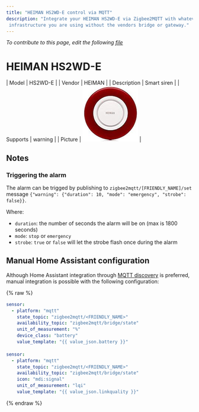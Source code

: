 ```yaml
---
title: "HEIMAN HS2WD-E control via MQTT"
description: "Integrate your HEIMAN HS2WD-E via Zigbee2MQTT with whatever smart home
 infrastructure you are using without the vendors bridge or gateway."
---
```


*To contribute to this page, edit the following
[file](https://github.com/Koenkk/zigbee2mqtt.io/blob/master/docs/devices/HS2WD-E.md)*

# HEIMAN HS2WD-E

| Model | HS2WD-E  |
| Vendor  | HEIMAN  |
| Description | Smart siren |
| Supports | warning |
| Picture | ![HEIMAN HS2WD-E](../images/devices/HS2WD-E.jpg) |

## Notes


### Triggering the alarm
The alarm can be trigged by publishing to `zigbee2mqtt/[FRIENDLY_NAME]/set` message
`{"warning": {"duration": 10, "mode": "emergency", "strobe": false}}`.

Where:
- `duration`: the number of seconds the alarm will be on (max is 1800 seconds)
- `mode`: `stop` or `emergency`
- `strobe`: `true` or `false` will let the strobe flash once during the alarm
        

## Manual Home Assistant configuration
Although Home Assistant integration through [MQTT discovery](../integration/home_assistant) is preferred,
manual integration is possible with the following configuration:


{% raw %}
```yaml
sensor:
  - platform: "mqtt"
    state_topic: "zigbee2mqtt/<FRIENDLY_NAME>"
    availability_topic: "zigbee2mqtt/bridge/state"
    unit_of_measurement: "%"
    device_class: "battery"
    value_template: "{{ value_json.battery }}"

sensor:
  - platform: "mqtt"
    state_topic: "zigbee2mqtt/<FRIENDLY_NAME>"
    availability_topic: "zigbee2mqtt/bridge/state"
    icon: "mdi:signal"
    unit_of_measurement: "lqi"
    value_template: "{{ value_json.linkquality }}"
```
{% endraw %}



